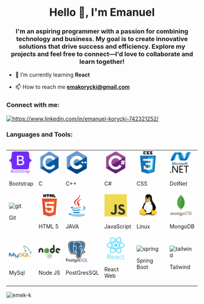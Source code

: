 <h1 align="center">Hello 👋, I'm Emanuel</h1>
<h3 align="center">I'm an aspiring programmer with a passion for combining technology and business. My goal is to create innovative solutions that drive success and efficiency. Explore my projects and feel free to connect—I'd love to collaborate and learn together!</h3>

- 🌱 I’m currently learning **React**

- 📫 How to reach me **emakorycki@gmail.com**

<h3 align="left">Connect with me:</h3>
<p align="left">
<a href="https://linkedin.com/in/https://www.linkedin.com/in/emanuel-korycki-742321252/" target="blank"><img align="center" src="https://raw.githubusercontent.com/rahuldkjain/github-profile-readme-generator/master/src/images/icons/Social/linked-in-alt.svg" alt="https://www.linkedin.com/in/emanuel-korycki-742321252/" height="30" width="40" /></a>
</p>

<h3 align="left">Languages and Tools:</h3>
<div>
  <table align="left">
    <tr>
      <td><img src="https://raw.githubusercontent.com/devicons/devicon/master/icons/bootstrap/bootstrap-plain-wordmark.svg" alt="bootstrap" width="60" height="60"/><p>Bootstrap</p></td>
      <td><img src="https://raw.githubusercontent.com/devicons/devicon/master/icons/c/c-original.svg" alt="c" width="60" height="60"/><p>C</p></td>
      <td><img src="https://raw.githubusercontent.com/devicons/devicon/master/icons/cplusplus/cplusplus-original.svg" alt="cplusplus" width="60" height="60"/><p>C++</p></td>
      <td><img src="https://raw.githubusercontent.com/devicons/devicon/master/icons/csharp/csharp-original.svg" alt="csharp" width="60" height="60"/><p>C#</p></td>
      <td><img src="https://raw.githubusercontent.com/devicons/devicon/master/icons/css3/css3-original-wordmark.svg" alt="css3" width="60" height="60"/><p>CSS</p></td>
      <td><img src="https://raw.githubusercontent.com/devicons/devicon/master/icons/dot-net/dot-net-original-wordmark.svg" alt="dotnet" width="60" height="60"/><p>DotNet</p></td>
      </tr>
    <tr>
      <td><img src="https://www.vectorlogo.zone/logos/git-scm/git-scm-icon.svg" alt="git" width="60" height="60"/><p>Git</p></td>
      <td><img src="https://raw.githubusercontent.com/devicons/devicon/master/icons/html5/html5-original-wordmark.svg" alt="html5" width="60" height="60"/><p>HTML 5</p></td>
      <td><img src="https://raw.githubusercontent.com/devicons/devicon/master/icons/java/java-original.svg" alt="java" width="60" height="60"/><p>JAVA</p></td>
      <td><img src="https://raw.githubusercontent.com/devicons/devicon/master/icons/javascript/javascript-original.svg" alt="javascript" width="60" height="60"/><p>JavaScript</p></td>
      <td><img src="https://raw.githubusercontent.com/devicons/devicon/master/icons/linux/linux-original.svg" alt="linux" width="60" height="60"/><p>Linux</p></td>
      <td><img src="https://raw.githubusercontent.com/devicons/devicon/master/icons/mongodb/mongodb-original-wordmark.svg" alt="mongodb" width="60" height="60"/><p>MongoDB</p></td>
      </tr>
    <tr>
      <td><img src="https://raw.githubusercontent.com/devicons/devicon/master/icons/mysql/mysql-original-wordmark.svg" alt="mysql" width="60" height="60"/><p>MySql</p></td>
      <td><img src="https://raw.githubusercontent.com/devicons/devicon/master/icons/nodejs/nodejs-original-wordmark.svg" alt="nodejs" width="60" height="60"/><p>Node JS</p></td>
      <td><img src="https://raw.githubusercontent.com/devicons/devicon/master/icons/postgresql/postgresql-original-wordmark.svg" alt="postgresql" width="60" height="60"/><p>PostGresSQL</p></td>
      <td><img src="https://raw.githubusercontent.com/devicons/devicon/master/icons/react/react-original-wordmark.svg" alt="react" width="60" height="60"/><p>React Web</p></td>
      <td><img src="https://www.vectorlogo.zone/logos/springio/springio-icon.svg" alt="spring" width="60" height="60"/><p>Spring Boot</p></td>
      <td><img src="https://www.vectorlogo.zone/logos/tailwindcss/tailwindcss-icon.svg" alt="tailwind" width="60" height="60"/><p>Tailwind</p></td>
    </tr>
  </table>
</div>


<p><img align="center" src="https://github-readme-stats.vercel.app/api/top-langs?username=emek-k&show_icons=true&locale=en&layout=compact" alt="emek-k" /></p>
